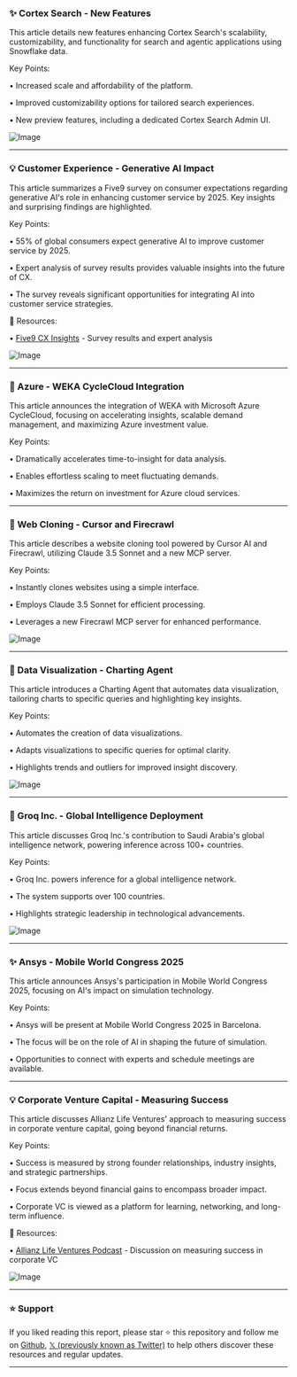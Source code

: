 ### ✨ Cortex Search - New Features

This article details new features enhancing Cortex Search's scalability, customizability, and functionality for search and agentic applications using Snowflake data.

Key Points:

• Increased scale and affordability of the platform.


• Improved customizability options for tailored search experiences.


• New preview features, including a dedicated Cortex Search Admin UI.


![Image](https://pbs.twimg.com/media/GkVMAOdXgAAyP2w.jpg)


---
### 💡 Customer Experience - Generative AI Impact

This article summarizes a Five9 survey on consumer expectations regarding generative AI's role in enhancing customer service by 2025.  Key insights and surprising findings are highlighted.

Key Points:

• 55% of global consumers expect generative AI to improve customer service by 2025.


•  Expert analysis of survey results provides valuable insights into the future of CX.


• The survey reveals significant opportunities for integrating AI into customer service strategies.


🔗 Resources:

• [Five9 CX Insights](http://spr.ly/6012LEHDC) -  Survey results and expert analysis


![Image](https://pbs.twimg.com/media/GkVLnMSXMAAuOcU?format=jpg&name=small)



---
### 🚀 Azure - WEKA CycleCloud Integration

This article announces the integration of WEKA with Microsoft Azure CycleCloud, focusing on accelerating insights, scalable demand management, and maximizing Azure investment value.

Key Points:

• Dramatically accelerates time-to-insight for data analysis.


• Enables effortless scaling to meet fluctuating demands.


• Maximizes the return on investment for Azure cloud services.


---
### 🚀 Web Cloning - Cursor and Firecrawl

This article describes a website cloning tool powered by Cursor AI and Firecrawl, utilizing Claude 3.5 Sonnet and a new MCP server.

Key Points:

• Instantly clones websites using a simple interface.


• Employs Claude 3.5 Sonnet for efficient processing.


• Leverages a new Firecrawl MCP server for enhanced performance.


![Image](https://pbs.twimg.com/ext_tw_video_thumb/1892996134844403713/pu/img/tz9iXrPqiqpNPgDQ.jpg)


---
### 🤖 Data Visualization - Charting Agent

This article introduces a Charting Agent that automates data visualization, tailoring charts to specific queries and highlighting key insights.

Key Points:

• Automates the creation of data visualizations.


• Adapts visualizations to specific queries for optimal clarity.


• Highlights trends and outliers for improved insight discovery.


![Image](https://pbs.twimg.com/ext_tw_video_thumb/1892997401180356608/pu/img/yZvcFWjx-tHBDjFD.jpg)


---
### 🤖 Groq Inc. - Global Intelligence Deployment

This article discusses Groq Inc.'s contribution to Saudi Arabia's global intelligence network, powering inference across 100+ countries.

Key Points:

• Groq Inc. powers inference for a global intelligence network.


•  The system supports over 100 countries.


• Highlights strategic leadership in technological advancements.


![Image](https://pbs.twimg.com/amplify_video_thumb/1892993092027822081/img/pONrkIZYY4_n5tE5.jpg)



---
### ✨ Ansys - Mobile World Congress 2025

This article announces Ansys's participation in Mobile World Congress 2025, focusing on AI's impact on simulation technology.

Key Points:

• Ansys will be present at Mobile World Congress 2025 in Barcelona.


•  The focus will be on the role of AI in shaping the future of simulation.


•  Opportunities to connect with experts and schedule meetings are available.


---
### 💡 Corporate Venture Capital - Measuring Success

This article discusses Allianz Life Ventures' approach to measuring success in corporate venture capital, going beyond financial returns.

Key Points:

• Success is measured by strong founder relationships, industry insights, and strategic partnerships.


•  Focus extends beyond financial gains to encompass broader impact.


•  Corporate VC is viewed as a platform for learning, networking, and long-term influence.


🔗 Resources:

• [Allianz Life Ventures Podcast](https://youtu.be/IBCY3NvPlYk?si=KLYFWr52papmO5Q2) -  Discussion on measuring success in corporate VC


![Image](https://pbs.twimg.com/amplify_video_thumb/1892952507753656320/img/_9R25hKOK72XpjWX.jpg)


---

### ⭐️ Support

If you liked reading this report, please star ⭐️ this repository and follow me on [Github](https://github.com/Drix10), [𝕏 (previously known as Twitter)](https://x.com/DRIX_10_) to help others discover these resources and regular updates.

---